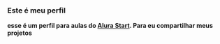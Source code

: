 ### Este é meu perfil

**esse é um perfil para aulas do [Alura Start](https://cursos.alura.com.br/dashboard). Para eu compartilhar meus projetos**
